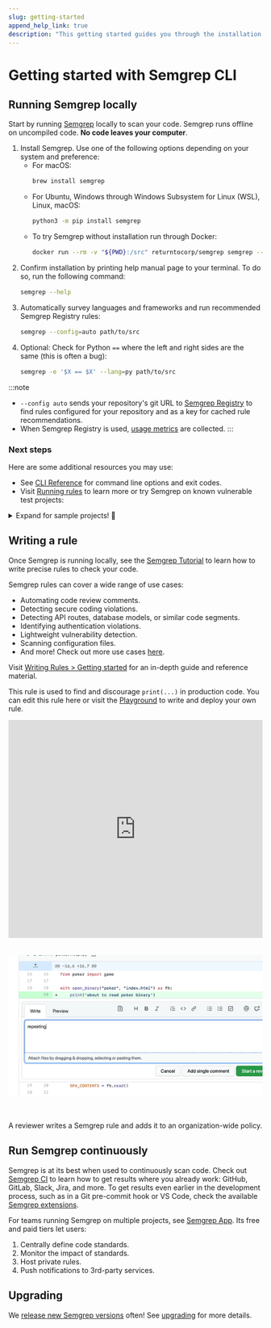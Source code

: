 ```yaml
---
slug: getting-started
append_help_link: true
description: "This getting started guides you through the installation of Semgrep, shows you how to run Semgrep locally, and provides an overview of benefits which you may reap by writing Semgrep rules and by using Semgrep CI."
---
```


# Getting started with Semgrep CLI

## Running Semgrep locally

Start by running [Semgrep](https://github.com/returntocorp/semgrep/) locally to scan your code. Semgrep runs offline on uncompiled code. **No code leaves your computer**.

1. Install Semgrep. Use one of the following options depending on your system and preference:
    - For macOS:
        ```sh
        brew install semgrep
        ```
    - For Ubuntu, Windows through Windows Subsystem for Linux (WSL), Linux, macOS:
        ```sh
        python3 -m pip install semgrep
        ```
    - To try Semgrep without installation run through Docker:
        ```sh
        docker run --rm -v "${PWD}:/src" returntocorp/semgrep semgrep --config=auto
        ```
2. Confirm installation by printing help manual page to your terminal. To do so, run the following command:
    ```sh
    semgrep --help
    ```
3. Automatically survey languages and frameworks and run recommended Semgrep Registry rules:
    ```sh
    semgrep --config=auto path/to/src
    ```
4. Optional: Check for Python `==` where the left and right sides are the same (this is often a bug):
    ```sh
    semgrep -e '$X == $X' --lang=py path/to/src
    ```

:::note
* `--config auto` sends your repository's git URL to [Semgrep Registry](https://semgrep.dev/r) to find rules configured for your repository and as a key for cached rule recommendations.
* When Semgrep Registry is used, [usage metrics](../metrics) are collected.
:::

### Next steps

Here are some additional resources you may use:

- See [CLI Reference](../cli-reference/) for command line options and exit codes.
- Visit [Running rules](../running-rules/) to learn more or try Semgrep on known vulnerable test projects:

<details><summary>Expand for sample projects! 🎉</summary>
<p>

These community projects are designed to test code scanners and teach security concepts. Try cloning and scanning them with Semgrep.

```sh
# juice-shop, a vulnerable Node.js + Express app
git clone https://github.com/bkimminich/juice-shop
cd juice-shop
semgrep --config=auto

# or if you don't have Semgrep installed, replace the semgrep command with:
docker run --rm -v "$(pwd)/juice-shop:/src" returntocorp/semgrep semgrep --config p/security-audit /src

# railsgoat, a vulnerable Ruby on Rails app
git clone https://github.com/OWASP/railsgoat
cd railsgoat
semgrep --config=auto

# govwa, a vulnerable Go app
git clone https://github.com/0c34/govwa
cd govwa
semgrep --config=auto 

# vulnerable Python + Flask app
git clone https://github.com/we45/Vulnerable-Flask-App
cd Vulnerable-Flask-App
semgrep --config=auto 

# WebGoat, a vulnerable Java + Spring app
git clone https://github.com/WebGoat/WebGoat
cd WebGoat
semgrep --config=auto 
```

</p>
</details>

## Writing a rule

Once Semgrep is running locally, see the [Semgrep Tutorial](https://semgrep.dev/learn) to learn how to write precise rules to check your code.

Semgrep rules can cover a wide range of use cases:

- Automating code review comments.
- Detecting secure coding violations.
- Detecting API routes, database models, or similar code segments.
- Identifying authentication violations.
- Lightweight vulnerability detection.
- Scanning configuration files.
- And more! Check out more use cases [here](../writing-rules/rule-ideas/).

Visit [Writing Rules > Getting started](../writing-rules/overview/) for an in-depth guide and reference material.

This rule is used to find and discourage `print(...)` in production code. You can edit this rule here or visit the [Playground](https://semgrep.dev/editor) to write and deploy your own rule.

<iframe title="Semgrep example with Python Flask routes" src="https://semgrep.dev/embed/editor?snippet=ievans:print-to-logger" width="100%" height="432px" frameBorder="0"></iframe>
<br /><br />

![A reviewer writes a Semgrep rule and adds it to an organization-wide policy](./img/semgrep-ci.gif)

<br />
<p>A reviewer writes a Semgrep rule and adds it to an organization-wide policy.
</p>

## Run Semgrep continuously

Semgrep is at its best when used to continuously scan code.
Check out [Semgrep CI](../semgrep-ci/overview/) to learn how to get results where you already work:
GitHub, GitLab, Slack, Jira, and more.
To get results even earlier in the development process,
such as in a Git pre-commit hook or VS Code,
check the available [Semgrep extensions](../extensions/).

For teams running Semgrep on multiple projects, see [Semgrep App](https://semgrep.dev/manage). Its free and paid tiers let users:

1. Centrally define code standards.
2. Monitor the impact of standards.
3. Host private rules.
4. Push notifications to 3rd-party services.

## Upgrading

We [release new Semgrep versions](https://github.com/returntocorp/semgrep/releases) often! See [upgrading](../upgrading/) for more details.
